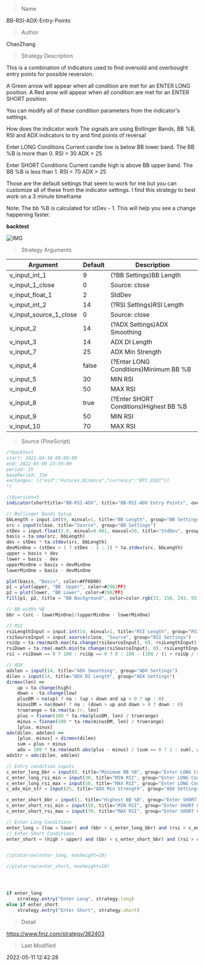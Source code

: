 
> Name

BB-RSI-ADX-Entry-Points

> Author

ChaoZhang

> Strategy Description

This is a combination of indicators used to find oversold and overbought entry points for possible reversion.

A Green arrow will appear when all condition are met for an ENTER LONG position.
A Red arow will appear when all condition are met for an ENTER SHORT position.

You can modify all of these condition parameters from the indicator's settings.

How does the indicator work
The signals are using Bollinger Bands, BB %B, RSI and ADX indicators to try and find points of reversal

Enter LONG Conditions
Current candle low is below BB lower band.
The BB %B is more than 0.
RSI > 30
ADX > 25

Enter SHORT Conditions
Current candle high is above BB upper band.
The BB %B is less than 1.
RSI < 70
ADX > 25

Those are the default settings that seem to work for me but you can customize all of these from the indicator settings.
I find this strategy to best work on a 3 minute timeframe

Note: The bb %B is calculated for stDev - 1. This will help you see a change happening faster.

**backtest**

 ![IMG](https://www.fmz.com/upload/asset/95057c5dafb05dd468.png) 

> Strategy Arguments



|Argument|Default|Description|
|----|----|----|
|v_input_int_1|9|(?BB Settings)BB Length|
|v_input_1_close|0|Source: close|high|low|open|hl2|hlc3|hlcc4|ohlc4|
|v_input_float_1|2|StdDev|
|v_input_int_2|14|(?RSI Settings)RSI Length|
|v_input_source_1_close|0|Source: close|high|low|open|hl2|hlc3|hlcc4|ohlc4|
|v_input_2|14|(?ADX Settings)ADX Smoothing|
|v_input_3|14|ADX DI Length|
|v_input_7|25|ADX Min Strength|
|v_input_4|false|(?Enter LONG Conditions)Minimum BB %B|
|v_input_5|30|MIN RSI|
|v_input_6|50|MAX RSI|
|v_input_8|true|(?Enter SHORT Conditions)Highest BB %B|
|v_input_9|50|MIN RSI|
|v_input_10|70|MAX RSI|


> Source (PineScript)

``` javascript
/*backtest
start: 2022-04-10 00:00:00
end: 2022-05-09 23:59:00
period: 1h
basePeriod: 15m
exchanges: [{"eid":"Futures_Binance","currency":"BTC_USDT"}]
*/

//@version=5
indicator(shorttitle="BB-RSI-ADX", title="BB-RSI-ADX Entry Points", overlay=true, timeframe="", timeframe_gaps=true)

// Bollinger Bands Setup
bbLength = input.int(9, minval=1, title="BB Length", group="BB Settings")
src = input(close, title="Source", group="BB Settings")
stDev = input.float(2.0, minval=0.001, maxval=50, title="StdDev", group="BB Settings")
basis = ta.sma(src, bbLength)
dev = stDev * ta.stdev(src, bbLength)
devMinOne = (stDev > 1 ? stDev - 1 : 1) * ta.stdev(src, bbLength)
upper = basis + dev
lower = basis - dev
upperMinOne = basis + devMinOne
lowerMinOne = basis - devMinOne

plot(basis, "Basis", color=#FF6D00)
p1 = plot(upper, "BB  Upper", color=#2962FF)
p2 = plot(lower, "BB Lower", color=#2962FF)
fill(p1, p2, title = "BB Background", color=color.rgb(33, 150, 243, 95))

// BB width %B
bbr = (src - lowerMinOne)/(upperMinOne - lowerMinOne)

// RSI
rsiLengthInput = input.int(14, minval=1, title="RSI Length", group="RSI Settings")
rsiSourceInput = input.source(close, "Source", group="RSI Settings")
rsiUp = ta.rma(math.max(ta.change(rsiSourceInput), 0), rsiLengthInput)
rsiDown = ta.rma(-math.min(ta.change(rsiSourceInput), 0), rsiLengthInput)
rsi = rsiDown == 0 ? 100 : rsiUp == 0 ? 0 : 100 - (100 / (1 + rsiUp / rsiDown))

// ADX
adxlen = input(14, title="ADX Smoothing", group="ADX Settings")
dilen = input(14, title="ADX DI Length", group="ADX Settings")
dirmov(len) =>
	up = ta.change(high)
	down = -ta.change(low)
	plusDM = na(up) ? na : (up > down and up > 0 ? up : 0)
	minusDM = na(down) ? na : (down > up and down > 0 ? down : 0)
	truerange = ta.rma(ta.tr, len)
	plus = fixnan(100 * ta.rma(plusDM, len) / truerange)
	minus = fixnan(100 * ta.rma(minusDM, len) / truerange)
	[plus, minus]
adx(dilen, adxlen) =>
	[plus, minus] = dirmov(dilen)
	sum = plus + minus
	adx = 100 * ta.rma(math.abs(plus - minus) / (sum == 0 ? 1 : sum), adxlen)
adxStr = adx(dilen, adxlen)

// Entry condition inputs
c_enter_long_bbr = input(0, title="Minimum BB %B", group="Enter LONG Conditions", tooltip="The Minimum required BB %B required to enter a LONG position. RECOMMENDED: 0")
c_enter_long_rsi_min = input(30, title="MIN RSI", group="Enter LONG Conditions", tooltip="The Minimum RSI value to enter a LONG position. RECOMMENDED: 30", inline="rsi_long")
c_enter_long_rsi_max = input(50, title="MAX RSI", group="Enter LONG Conditions", tooltip="The Maximum RSI value to enter a LONG position. RECOMMENDED: 50", inline="rsi_long")
c_adx_min_str = input(25, title="ADX Min Strength", group="ADX Settings")

c_enter_short_bbr = input(1, title="Highest BB %B", group="Enter SHORT Conditions", tooltip="The Highest required BB %B required to enter a SHORT position. RECOMMENDED: 1")
c_enter_short_rsi_min = input(50, title="MIN RSI", group="Enter SHORT Conditions", tooltip="The Minimum RSI value to enter a SHORT position. RECOMMENDED: 50", inline="rsi_short")
c_enter_short_rsi_max = input(70, title="MAX RSI", group="Enter SHORT Conditions", tooltip="The Maximum RSI value to enter a SHORT position. RECOMMENDED: 70", inline="rsi_short")

// Enter Long Conditions
enter_long = (low < lower) and (bbr > c_enter_long_bbr) and (rsi > c_enter_long_rsi_min) and (rsi < c_enter_long_rsi_max) and (adxStr > c_adx_min_str)  ? 1 : 0
// Enter Short Conditions
enter_short = (high > upper) and (bbr < c_enter_short_bbr) and (rsi > c_enter_short_rsi_min) and (rsi < c_enter_short_rsi_max) and (adxStr > c_adx_min_str)  ? -1 : 0


//plotarrow(enter_long, maxheight=10)    

//plotarrow(enter_short, maxheight=10)    




if enter_long
    strategy.entry("Enter Long", strategy.long)
else if enter_short
    strategy.entry("Enter Short", strategy.short)
```

> Detail

https://www.fmz.com/strategy/362403

> Last Modified

2022-05-11 12:42:28
